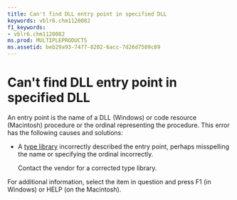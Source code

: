 ```yaml
---
title: Can't find DLL entry point in specified DLL
keywords: vblr6.chm1120082
f1_keywords:
- vblr6.chm1120082
ms.prod: MULTIPLEPRODUCTS
ms.assetid: beb29a93-7477-8202-6acc-7d26d7589c89
---
```



# Can't find DLL entry point in specified DLL

An entry point is the name of a DLL (Windows) or code resource (Macintosh) procedure or the ordinal representing the procedure. This error has the following causes and solutions:



- A [type library](vbe-glossary.md) incorrectly described the entry point, perhaps misspelling the name or specifying the ordinal incorrectly.
    
    Contact the vendor for a corrected type library.
    

For additional information, select the item in question and press F1 (in Windows) or HELP (on the Macintosh).

